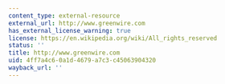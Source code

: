 ```yaml
---
content_type: external-resource
external_url: http://www.greenwire.com
has_external_license_warning: true
license: https://en.wikipedia.org/wiki/All_rights_reserved
status: ''
title: http://www.greenwire.com
uid: 4ff7a4c6-0a1d-4679-a7c3-c45063904320
wayback_url: ''
---
```

